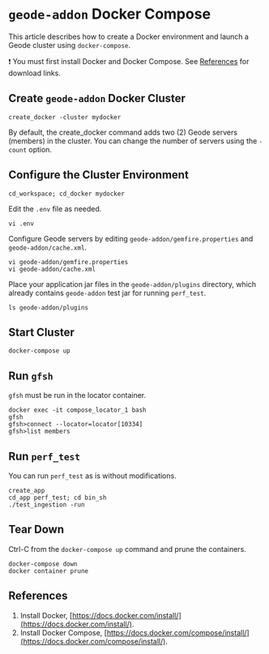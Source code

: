 # `geode-addon` Docker Compose

This article describes how to create a Docker environment and launch a Geode cluster using `docker-compose`.

:exclamation: You must first install Docker and Docker Compose. See [References](#References) for download links.

## Create `geode-addon` Docker Cluster

```console
create_docker -cluster mydocker
```

By default, the create_docker command adds two (2) Geode servers (members) in the cluster. You can change the number of servers using the `-count` option.

## Configure the Cluster Environment

```console
cd_workspace; cd_docker mydocker
```

Edit the `.env` file as needed.

```console
vi .env
```

Configure Geode servers by editing `geode-addon/gemfire.properties` and `geode-addon/cache.xml`.

```console
vi geode-addon/gemfire.properties
vi geode-addon/cache.xml
```

Place your application jar files in the `geode-addon/plugins` directory, which already contains `geode-addon` test jar for running `perf_test`. 

```console
ls geode-addon/plugins
```

## Start Cluster

```console
docker-compose up
```

## Run `gfsh`

`gfsh` must be run in the locator container.

```console
docker exec -it compose_locator_1 bash
gfsh
gfsh>connect --locator=locator[10334]
gfsh>list members
```

## Run `perf_test`

You can run `perf_test` as is without modifications.

```console
create_app
cd_app perf_test; cd bin_sh
./test_ingestion -run
```

## Tear Down

Ctrl-C from the `docker-compose up` command and prune the containers.

```console
docker-compose down
docker container prune
```

## References
1. Install Docker, [https://docs.docker.com/install/](https://docs.docker.com/install/).
2. Install Docker Compose, [https://docs.docker.com/compose/install/](https://docs.docker.com/compose/install/). 